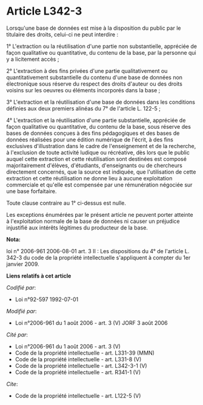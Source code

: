 # Article L342-3

Lorsqu'une base de données est mise à la disposition du public par le titulaire des droits, celui-ci ne peut interdire : 

1° L'extraction ou la réutilisation d'une partie non substantielle, appréciée de façon qualitative ou quantitative, du
contenu de la base, par la personne qui y a licitement accès ; 

2° L'extraction à des fins privées d'une partie qualitativement ou quantitativement substantielle du contenu d'une base de
données non électronique sous réserve du respect des droits d'auteur ou des droits voisins sur les oeuvres ou éléments
incorporés dans la base ; 

3° L'extraction et la réutilisation d'une base de données dans les conditions définies aux deux premiers alinéas du 7° de
l'article L. 122-5 ; 

4° L'extraction et la réutilisation d'une partie substantielle, appréciée de façon qualitative ou quantitative, du contenu de
la base, sous réserve des bases de données conçues à des fins pédagogiques et des bases de données réalisées pour une édition
numérique de l'écrit, à des fins exclusives d'illustration dans le cadre de l'enseignement et de la recherche, à l'exclusion
de toute activité ludique ou récréative, dès lors que le public auquel cette extraction et cette réutilisation sont destinées
est composé majoritairement d'élèves, d'étudiants, d'enseignants ou de chercheurs directement concernés, que la source est
indiquée, que l'utilisation de cette extraction et cette réutilisation ne donne lieu à aucune exploitation commerciale et
qu'elle est compensée par une rémunération négociée sur une base forfaitaire. 

Toute clause contraire au 1° ci-dessus est nulle. 

Les exceptions énumérées par le présent article ne peuvent porter atteinte à l'exploitation normale de la base de données ni
causer un préjudice injustifié aux intérêts légitimes du producteur de la base.

**Nota:**

loi n° 2006-961 2006-08-01 art. 3 II : Les dispositions du 4° de l'article L. 342-3 du code de la propriété intellectuelle
s'appliquent à compter du 1er janvier 2009.

**Liens relatifs à cet article**

_Codifié par_:

  - Loi n°92-597 1992-07-01

_Modifié par_:

  - Loi n°2006-961 du 1 août 2006 - art. 3 (V) JORF 3 août 2006

_Cité par_:

  - Loi n°2006-961 du 1 août 2006 - art. 3 (V)
  - Code de la propriété intellectuelle - art. L331-39 (MMN)
  - Code de la propriété intellectuelle - art. L331-8 (V)
  - Code de la propriété intellectuelle - art. L342-3-1 (V)
  - Code de la propriété intellectuelle - art. R341-1 (V)

_Cite_:

  - Code de la propriété intellectuelle - art. L122-5 (V)
